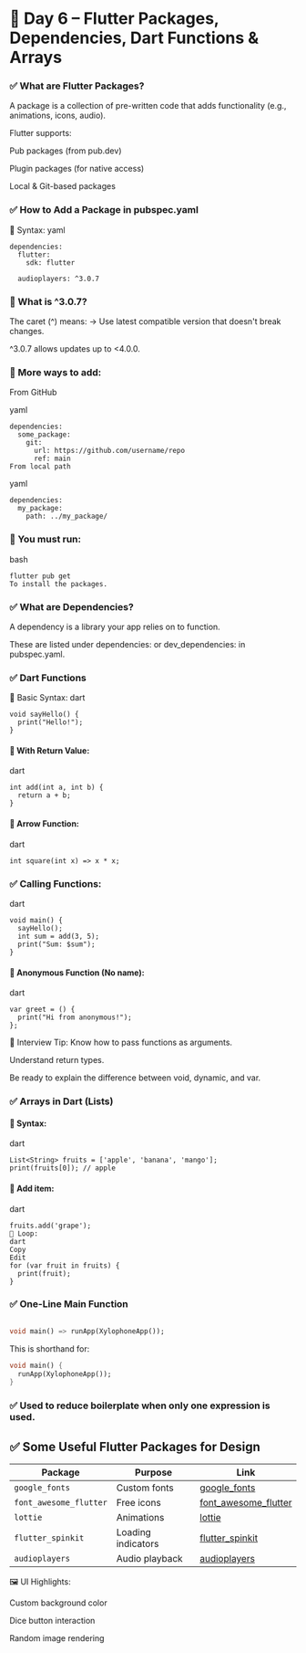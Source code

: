 # 📘 Day 6 – Flutter Packages, Dependencies, Dart Functions & Arrays
### ✅ What are Flutter Packages?
A package is a collection of pre-written code that adds functionality (e.g., animations, icons, audio).

Flutter supports:

Pub packages (from pub.dev)

Plugin packages (for native access)

Local & Git-based packages

### ✅ How to Add a Package in pubspec.yaml
🔸 Syntax:
yaml
```
dependencies:
  flutter:
    sdk: flutter

  audioplayers: ^3.0.7
```
### 🔹 What is ^3.0.7?
The caret (^) means:
→ Use latest compatible version that doesn't break changes.

^3.0.7 allows updates up to <4.0.0.

### 📌 More ways to add:
From GitHub

yaml
```
dependencies:
  some_package:
    git:
      url: https://github.com/username/repo
      ref: main
From local path
```

yaml
```
dependencies:
  my_package:
    path: ../my_package/
```
### 🧠 You must run:

bash
```
flutter pub get
To install the packages.
```

### ✅ What are Dependencies?
A dependency is a library your app relies on to function.

These are listed under dependencies: or dev_dependencies: in pubspec.yaml.

### ✅ Dart Functions
🔸 Basic Syntax:
dart
```
void sayHello() {
  print("Hello!");
}
```
#### 🔹 With Return Value:
dart
```
int add(int a, int b) {
  return a + b;
}
```
#### 🔸 Arrow Function:
dart
```
int square(int x) => x * x;
```
### ✅ Calling Functions:
dart
```
void main() {
  sayHello();
  int sum = add(3, 5);
  print("Sum: $sum");
}
```
 #### 🔸 Anonymous Function (No name):
dart
```
var greet = () {
  print("Hi from anonymous!");
};
```
📌 Interview Tip:
Know how to pass functions as arguments.

Understand return types.

Be ready to explain the difference between void, dynamic, and var.

### ✅ Arrays in Dart (Lists)
#### 🔸 Syntax:
dart
```
List<String> fruits = ['apple', 'banana', 'mango'];
print(fruits[0]); // apple
```
#### 🔸 Add item:
dart
```
fruits.add('grape');
🔸 Loop:
dart
Copy
Edit
for (var fruit in fruits) {
  print(fruit);
}
```
### ✅ One-Line Main Function
```dart

void main() => runApp(XylophoneApp());
```
This is shorthand for:

```dart
void main() {
  runApp(XylophoneApp());
}
```
###  ✅ Used to reduce boilerplate when only one expression is used.

## ✅ Some Useful Flutter Packages for Design

| Package | Purpose | Link |
|--------|---------|------|
| `google_fonts` | Custom fonts | [google_fonts](https://pub.dev/packages/google_fonts) |
| `font_awesome_flutter` | Free icons | [font_awesome_flutter](https://pub.dev/packages/font_awesome_flutter) |
| `lottie` | Animations | [lottie](https://pub.dev/packages/lottie) |
| `flutter_spinkit` | Loading indicators | [flutter_spinkit](https://pub.dev/packages/flutter_spinkit) |
| `audioplayers` | Audio playback | [audioplayers](https://pub.dev/packages/audioplayers) |




🖼️ UI Highlights:

Custom background color

Dice button interaction

Random image rendering

